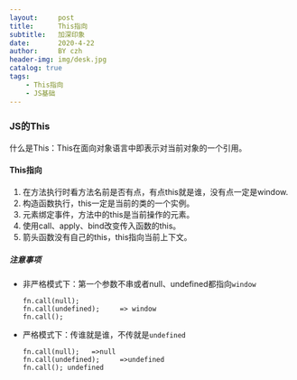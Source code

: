 ```yaml
---
layout:     post
title:      This指向 
subtitle:   加深印象
date:       2020-4-22
author:     BY czh
header-img: img/desk.jpg
catalog: true
tags:
    - This指向
    - JS基础
---
```


### JS的This

什么是This：This在面向对象语言中即表示对当前对象的一个引用。

#### This指向

1. 在方法执行时看方法名前是否有点，有点this就是谁，没有点一定是window.
1. 构造函数执行，this一定是当前的类的一个实例。
1. 元素绑定事件，方法中的this是当前操作的元素。
1. 使用call、apply、bind改变传入函数的this。
1. 箭头函数没有自己的this，this指向当前上下文。

##### 注意事项

* 非严格模式下：第一个参数不串或者null、undefined都指向`window`

	```
	fn.call(null);
	fn.call(undefined);     => window
	fn.call();
	```
	
* 严格模式下：传谁就是谁，不传就是`undefined`

	```
	fn.call(null);   =>null
	fn.call(undefined);     =>undefined
	fn.call(); undefined
	```

